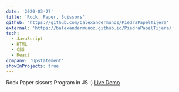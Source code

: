 ```yaml
---
date: '2020-03-27'
title: 'Rock, Paper, Scissors'
github: 'https://github.com/balexandermunoz/PiedraPapelTijera'
external: 'https://balexandermunoz.github.io/PiedraPapelTijera/'
tech:
  - JavaScript
  - HTML
  - CSS
  - React
company: 'Upstatement'
showInProjects: true
---
```


Rock Paper sissors Program in JS :)
[Live Demo](https://balexandermunoz.github.io/PiedraPapelTijera/)
